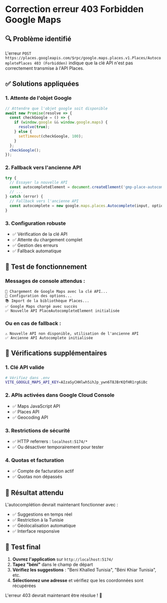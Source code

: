# Correction erreur 403 Forbidden Google Maps

## 🔍 **Problème identifié**

L'erreur `POST https://places.googleapis.com/$rpc/google.maps.places.v1.Places/AutocompletePlaces 403 (Forbidden)` indique que la clé API n'est pas correctement transmise à l'API Places.

## ✅ **Solutions appliquées**

### **1. Attente de l'objet Google**
```typescript
// Attendre que l'objet google soit disponible
await new Promise(resolve => {
  const checkGoogle = () => {
    if (window.google && window.google.maps) {
      resolve(true);
    } else {
      setTimeout(checkGoogle, 100);
    }
  };
  checkGoogle();
});
```

### **2. Fallback vers l'ancienne API**
```typescript
try {
  // Essayer la nouvelle API
  const autocompleteElement = document.createElement('gmp-place-autocomplete');
  // ...
} catch (error) {
  // Fallback vers l'ancienne API
  const autocomplete = new google.maps.places.Autocomplete(input, options);
}
```

### **3. Configuration robuste**
- ✅ Vérification de la clé API
- ✅ Attente du chargement complet
- ✅ Gestion des erreurs
- ✅ Fallback automatique

## 🧪 **Test de fonctionnement**

### **Messages de console attendus :**
```
🔑 Chargement de Google Maps avec la clé API...
📡 Configuration des options...
📚 Import de la bibliothèque Places...
✅ Google Maps chargé avec succès
✅ Nouvelle API PlaceAutocompleteElement initialisée
```

### **Ou en cas de fallback :**
```
⚠️ Nouvelle API non disponible, utilisation de l'ancienne API
✅ Ancienne API Autocomplete initialisée
```

## 🔧 **Vérifications supplémentaires**

### **1. Clé API valide**
```bash
# Vérifiez dans .env
VITE_GOOGLE_MAPS_API_KEY=AIzaSyCHHlwh5ihJp_ywn6T8JBrKQfHR1rg6iBc
```

### **2. APIs activées dans Google Cloud Console**
- ✅ Maps JavaScript API
- ✅ Places API
- ✅ Geocoding API

### **3. Restrictions de sécurité**
- ✅ HTTP referrers : `localhost:5174/*`
- ✅ Ou désactiver temporairement pour tester

### **4. Quotas et facturation**
- ✅ Compte de facturation actif
- ✅ Quotas non dépassés

## 🎯 **Résultat attendu**

L'autocomplétion devrait maintenant fonctionner avec :
- ✅ Suggestions en temps réel
- ✅ Restriction à la Tunisie
- ✅ Géolocalisation automatique
- ✅ Interface responsive

## 📱 **Test final**

1. **Ouvrez l'application** sur `http://localhost:5174/`
2. **Tapez "béni"** dans le champ de départ
3. **Vérifiez les suggestions** : "Beni Khalled Tunisia", "Béni Khiar Tunisia", etc.
4. **Sélectionnez une adresse** et vérifiez que les coordonnées sont récupérées

L'erreur 403 devrait maintenant être résolue ! 🎉
